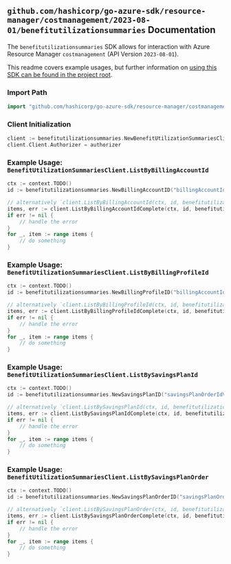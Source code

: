 
## `github.com/hashicorp/go-azure-sdk/resource-manager/costmanagement/2023-08-01/benefitutilizationsummaries` Documentation

The `benefitutilizationsummaries` SDK allows for interaction with Azure Resource Manager `costmanagement` (API Version `2023-08-01`).

This readme covers example usages, but further information on [using this SDK can be found in the project root](https://github.com/hashicorp/go-azure-sdk/tree/main/docs).

### Import Path

```go
import "github.com/hashicorp/go-azure-sdk/resource-manager/costmanagement/2023-08-01/benefitutilizationsummaries"
```


### Client Initialization

```go
client := benefitutilizationsummaries.NewBenefitUtilizationSummariesClientWithBaseURI("https://management.azure.com")
client.Client.Authorizer = authorizer
```


### Example Usage: `BenefitUtilizationSummariesClient.ListByBillingAccountId`

```go
ctx := context.TODO()
id := benefitutilizationsummaries.NewBillingAccountID("billingAccountIdValue")

// alternatively `client.ListByBillingAccountId(ctx, id, benefitutilizationsummaries.DefaultListByBillingAccountIdOperationOptions())` can be used to do batched pagination
items, err := client.ListByBillingAccountIdComplete(ctx, id, benefitutilizationsummaries.DefaultListByBillingAccountIdOperationOptions())
if err != nil {
	// handle the error
}
for _, item := range items {
	// do something
}
```


### Example Usage: `BenefitUtilizationSummariesClient.ListByBillingProfileId`

```go
ctx := context.TODO()
id := benefitutilizationsummaries.NewBillingProfileID("billingAccountIdValue", "billingProfileIdValue")

// alternatively `client.ListByBillingProfileId(ctx, id, benefitutilizationsummaries.DefaultListByBillingProfileIdOperationOptions())` can be used to do batched pagination
items, err := client.ListByBillingProfileIdComplete(ctx, id, benefitutilizationsummaries.DefaultListByBillingProfileIdOperationOptions())
if err != nil {
	// handle the error
}
for _, item := range items {
	// do something
}
```


### Example Usage: `BenefitUtilizationSummariesClient.ListBySavingsPlanId`

```go
ctx := context.TODO()
id := benefitutilizationsummaries.NewSavingsPlanID("savingsPlanOrderIdValue", "savingsPlanIdValue")

// alternatively `client.ListBySavingsPlanId(ctx, id, benefitutilizationsummaries.DefaultListBySavingsPlanIdOperationOptions())` can be used to do batched pagination
items, err := client.ListBySavingsPlanIdComplete(ctx, id, benefitutilizationsummaries.DefaultListBySavingsPlanIdOperationOptions())
if err != nil {
	// handle the error
}
for _, item := range items {
	// do something
}
```


### Example Usage: `BenefitUtilizationSummariesClient.ListBySavingsPlanOrder`

```go
ctx := context.TODO()
id := benefitutilizationsummaries.NewSavingsPlanOrderID("savingsPlanOrderIdValue")

// alternatively `client.ListBySavingsPlanOrder(ctx, id, benefitutilizationsummaries.DefaultListBySavingsPlanOrderOperationOptions())` can be used to do batched pagination
items, err := client.ListBySavingsPlanOrderComplete(ctx, id, benefitutilizationsummaries.DefaultListBySavingsPlanOrderOperationOptions())
if err != nil {
	// handle the error
}
for _, item := range items {
	// do something
}
```
